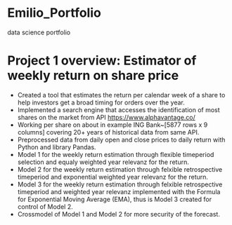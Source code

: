 # Emilio_Portfolio
data science portfolio
# Project 1 overview: Estimator of weekly return on share price
* Created a tool that estimates the return per calendar week of a share to help investors get a broad timing for orders over the year. 
* Implemented a search engine that accesses the identification of most shares on the market from API https://www.alphavantage.co/
* Working per share on about in example ING Bank~[5877 rows x 9 columns] covering 20+ years of historical data from same API.
* Preprocessed data from daily open and close prices to daily return with Python and library Pandas.
* Model 1 for the weekly return estimation through flexible timeperiod selection and equaly weighted year relevanz for the return.
* Model 2 for the weekly return estimation through felxible retrospective timeperiod and exponential weighted year relevanz for the return.
* Model 3 for the weekly return estimation through felxible retrospective timeperiod and weighted year relevanz implemented with the Formula for Exponential Moving Average (EMA), thus is Model 3 created for control of Model 2.
* Crossmodel of Model 1 and Model 2 for more security of the forecast.
